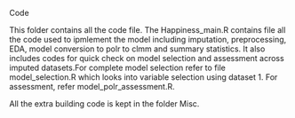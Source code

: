 Code

This folder contains all the code file. The Happiness_main.R contains file all the code used to ipmlement the model including imputation, preprocessing, EDA, model conversion to polr to clmm and  summary statistics. It also includes codes for quick check on model selection and assessment across imputed datasets.For complete model selection refer to file model_selection.R which looks into variable selection using dataset 1. For assessment, refer model_polr_assessment.R.

All the extra building code is kept in the folder Misc.
